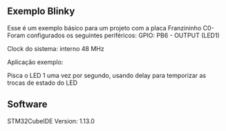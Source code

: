 ## Exemplo Blinky

Esse é um exemplo básico para um projeto com a placa Franzininho C0- Foram configurados os seguintes periféricos:
GPIO: 	PB6 - OUTPUT (LED1)

Clock do sistema: interno 48 MHz

Aplicação exemplo:

Pisca o LED 1 uma vez por segundo, usando delay para temporizar as trocas de estado do LED


## Software

STM32CubeIDE Version: 1.13.0